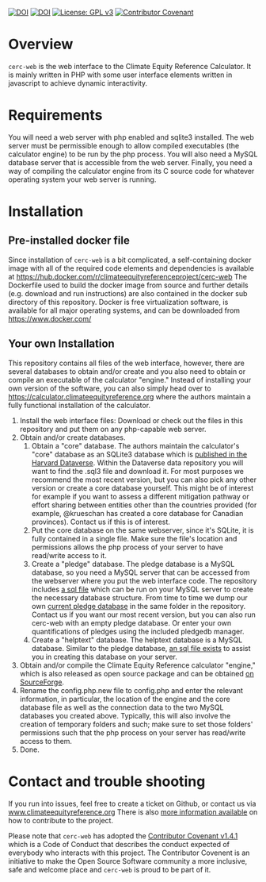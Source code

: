 [![DOI](https://img.shields.io/badge/JOSS-10.21105/joss.01273-success.svg)](https://doi.org/10.21105/joss.01273) [![DOI](https://img.shields.io/badge/DOI-10.5281/zenodo.2592644-blue.svg)](https://doi.org/10.5281/zenodo.2592644) [![License: GPL v3](https://img.shields.io/badge/License-GPL%20v3-blue.svg)](https://www.gnu.org/licenses/gpl-3.0) [![Contributor Covenant](https://img.shields.io/badge/Contributor%20Covenant-v1.4.1%20adopted-ff69b4.svg)](CODE_OF_CONDUCT.md)
# Overview

``cerc-web`` is the web interface to the Climate Equity Reference Calculator. It is mainly written in PHP with some user interface elements written in javascript to achieve dynamic interactivity.

# Requirements

You will need a web server with php enabled and sqlite3 installed. The web server must be permissible enough to allow compiled executables (the calculator engine) to be run by the php process. You will also need a MySQL database server that is accessible from the web server. Finally, you need a way of compiling the calculator engine from its C source code for whatever operating system your web server is running.

# Installation

## Pre-installed docker file
Since installation of ``cerc-web`` is a bit complicated, a self-containing docker image with all of the required code elements and dependencies is available at https://hub.docker.com/r/climateequityreferenceproject/cerc-web
The Dockerfile used to build the docker image from source and further details (e.g. download and run instructions) are also contained in the docker sub directory of this repository. Docker is free virtualization software, is available for all major operating systems, and can be downloaded from https://www.docker.com/

## Your own Installation
This repository contains all files of the web interface, however, there are several databases to obtain and/or create and you also need to obtain or compile an executable of the calculator "engine."
Instead of installing your own version of the software, you can also simply head over to https://calculator.climateequityreference.org where the authors maintain a fully functional installation of the calculator.

1. Install the web interface files: Download or check out the files in this repository and put them on any php-capable web server.
2. Obtain and/or create databases.
   1. Obtain a "core" database. The authors maintain the calculator's "core" database as an SQLite3 database which is [published in the Harvard Dataverse](https://doi.org/10.7910/DVN/O3H22Z). Within the Dataverse data repository you will want to find the .sql3 file and download it. For most purposes we recommend the most recent version, but you can also pick any other version or create a core database yourself. This might be of interest for example if you want to assess a different mitigation pathway or effort sharing between entities other than the countries provided (for example, @krueschan has created a core database for Canadian provinces). Contact us if this is of interest.
   2. Put the core database on the same webserver, since it's SQLite, it is fully contained in a single file. Make sure the file's location and permissions allows the php process of your server to have read/write access to it.
   3. Create a "pledge" database. The pledge database is a MySQL database, so you need a MySQL server that can be accessed from the webserver where you put the web interface code. The repository includes [a sql file](https://github.com/climateequityreferenceproject/cerc-web/blob/master/public_html/databasemanager/pledgedb/db/pledgedb_new.sql) which can be run on your MySQL server to create the necessary database structure. From time to time we dump our own [current pledge database](https://github.com/climateequityreferenceproject/cerc-web/blob/master/public_html/databasemanager/pledgedb/db/pledge.sql) in the same folder in the repository. Contact us if you want our most recent version, but you can also run cerc-web with an empty pledge database. Or enter your own quantifications of pledges using the included pledgedb manager.
   4. Create a "helptext" database. The helptext database is a MySQL database. Similar to the pledge database, [an sql file exists](https://github.com/climateequityreferenceproject/cerc-web/blob/master/public_html/databasemanager/helpdb/db/help_db.sql) to assist you in creating this database on your server.
3. Obtain and/or compile the Climate Equity Reference calculator "engine," which is also released as open source package and can be obtained [on SourceForge](http://gdrs.sourceforge.net).
4. Rename the config.php.new file to config.php and enter the relevant information, in particular, the location of the engine and the core database file as well as the connection data to the two MySQL databases you created above. Typically, this will also involve the creation of temporary folders and such; make sure to set those folders' permissions such that the php process on your server has read/write access to them.
5. Done.

# Contact and trouble shooting

If you run into issues, feel free to create a ticket on Github, or contact us via www.climateequityreference.org
There is also [more information available](CONTRIBUTING.md) on how to contribute to the project.

Please note that ``cerc-web`` has adopted the [Contributor Covenant v1.4.1](CODE_OF_CONDUCT.md) which is a Code of Conduct that describes the conduct expected of everybody who interacts with this project. The Contributor Covenent is an initiative to make the Open Source Software community a more inclusive, safe and welcome place and ``cerc-web`` is proud to be part of it.
